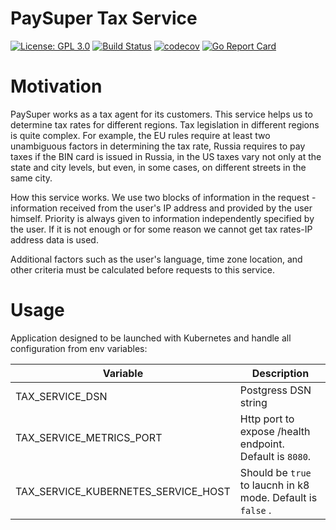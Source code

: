 # PaySuper Tax Service

[![License: GPL 3.0](https://img.shields.io/badge/License-GPL3.0-green.svg)](https://opensource.org/licenses/Gpl3.0)
[![Build Status](https://travis-ci.org/paysuper/paysuper-tax-service.svg?branch=master)](https://travis-ci.org/paysuper/paysuper-tax-service) 
[![codecov](https://codecov.io/gh/paysuper/paysuper-tax-service/branch/master/graph/badge.svg)](https://codecov.io/gh/paysuper/paysuper-tax-service) 
[![Go Report Card](https://goreportcard.com/badge/github.com/paysuper/paysuper-tax-service)](https://goreportcard.com/report/github.com/paysuper/paysuper-tax-service)

# Motivation

PaySuper works as a tax agent for its customers. This service helps us to determine tax rates for different
regions. Tax legislation in different regions is quite complex. For example, the EU rules require at least 
two unambiguous factors in determining the tax rate, Russia requires to pay taxes if the BIN card is issued
in Russia, in the US taxes vary not only at the state and city levels, but even, in some cases, on 
different streets in the same city.

How this service works. We use two blocks of information in the request - information received from the 
user's IP address and provided by the user himself. Priority is always given to information independently 
specified by the user. If it is not enough or for some reason we cannot get tax rates-IP address data is 
used.

Additional factors such as the user's language, time zone location, and other criteria must be calculated
before requests to this service.

# Usage

Application designed to be launched with Kubernetes and handle all configuration from env variables:

| Variable                            | Description                                                                                            |
|-------------------------------------|-------------------------------------------------------------------------|
| TAX_SERVICE_DSN                     | Postgress DSN string                                                    |
| TAX_SERVICE_METRICS_PORT            | Http port to expose /health endpoint. Default is `8080`.                |
| TAX_SERVICE_KUBERNETES_SERVICE_HOST | Should be `true` to laucnh in k8 mode. Default is `false` .             |